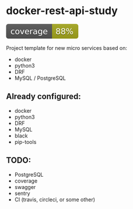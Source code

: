 # docker-rest-api-study
![coverage](./src/coverage.svg)

Project template for new micro services based on:
- docker
- python3
- DRF
- MySQL / PostgreSQL

## Already configured:
- docker
- python3
- DRF
- MySQL
- black
- pip-tools

## TODO:
- PostgreSQL
- coverage
- swagger
- sentry
- CI (travis, circleci, or some other)
